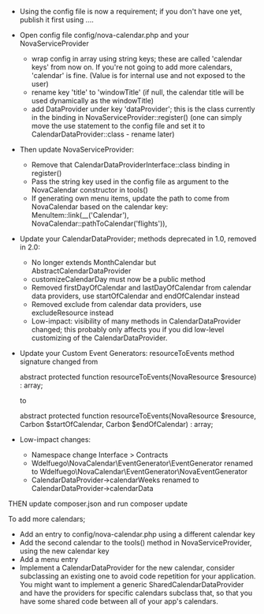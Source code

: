 - Using the config file is now a requirement; if you don't have one yet, publish it first using ....

- Open config file config/nova-calendar.php and your NovaServiceProvider
  - wrap config in array using string keys; these are called 'calendar keys' from now on. 
    If you're not going to add more calendars, 'calendar' is fine. (Value is for internal use and not exposed to the user)
  - rename key 'title' to 'windowTitle' (if null, the calendar title will be used dynamically as the windowTitle)
  - add DataProvider under key 'dataProvider'; this is the class currently in the binding in NovaServiceProvider::register()
    (one can simply move the use statement to the config file and set it to CalendarDataProvider::class - rename later)

- Then update NovaServiceProvider:
  - Remove that CalendarDataProviderInterface::class binding in register()
  - Pass the string key used in the config file as argument to the NovaCalendar constructor in tools()
  - If generating own menu items, update the path to come from NovaCalendar based on the calendar key:
      MenuItem::link(__('Calendar'), NovaCalendar::pathToCalendar('flights')),
  
- Update your CalendarDataProvider; methods deprecated in 1.0, removed in 2.0:
  - No longer extends MonthCalendar but AbstractCalendarDataProvider
  - customizeCalendarDay must now be a public method
  - Removed firstDayOfCalendar and lastDayOfCalendar from calendar data providers, use startOfCalendar and endOfCalendar instead
  - Removed exclude from calendar data providers, use excludeResource instead
  - Low-impact: visibility of many methods in CalendarDataProvider changed; this probably only affects you if you did low-level customizing of the CalendarDataProvider.

- Update your Custom Event Generators: resourceToEvents method signature changed from

  abstract protected function resourceToEvents(NovaResource $resource) : array;

  to

  abstract protected function resourceToEvents(NovaResource $resource, Carbon $startOfCalendar, Carbon $endOfCalendar) : array;


  

- Low-impact changes:
  - Namespace change Interface > Contracts
  - Wdelfuego\NovaCalendar\EventGenerator\EventGenerator renamed to Wdelfuego\NovaCalendar\EventGenerator\NovaEventGenerator
  - CalendarDataProvider->calendarWeeks renamed to CalendarDataProvider->calendarData
  
  
THEN update composer.json and run composer update


To add more calendars;
- Add an entry to config/nova-calendar.php using a different calendar key
- Add the second calendar to the tools() method in NovaServiceProvider, using the new calendar key
- Add a menu entry 
- Implement a CalendarDataProvider for the new calendar, consider subclassing an existing one to avoid code repetition for your application.
  You might want to implement a generic SharedCalendarDataProvider and have the providers for specific calendars subclass that,
  so that you have some shared code between all of your app's calendars.  